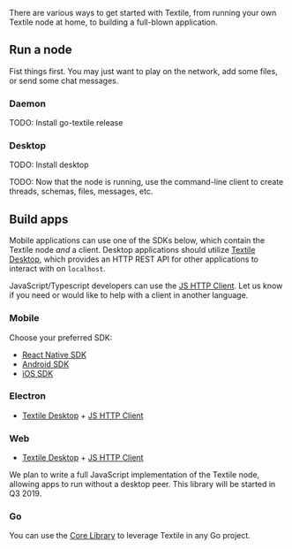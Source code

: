 There are various ways to get started with Textile, from running your own Textile node at home, to building a full-blown application.

## Run a node

Fist things first. You may just want to play on the network, add some files, or send some chat messages.

### Daemon

TODO: Install go-textile release

### Desktop

TODO: Install desktop

TODO: Now that the node is running, use the command-line client to create threads, schemas, files, messages, etc.

## Build apps

Mobile applications can use one of the SDKs below, which contain the Textile node _and_ a client. Desktop applications should utilize [Textile Desktop](./install), which provides an HTTP REST API for other applications to interact with on `localhost`.

JavaScript/Typescript developers can use the [JS HTTP Client](./textileio/js-http-client). Let us know if you need or would like to help with a client in another language.

### Mobile

Choose your preferred SDK:

* [React Native SDK](./textileio/react-native-sdk)
* [Android SDK](./textileio/android-textile)
* [iOS SDK](./textileio/ios-textile)

### Electron

* [Textile Desktop](./install) + [JS HTTP Client](./textileio/js-http-client)

### Web

* [Textile Desktop](./install) + [JS HTTP Client](./textileio/js-http-client)

We plan to write a full JavaScript implementation of the Textile node, allowing apps to run without a desktop peer. This library will be started in Q3 2019.

### Go

You can use the [Core Library](./textileio/go-textile) to leverage Textile in any Go project.
